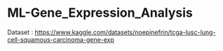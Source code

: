 # ML-Gene_Expression_Analysis

Dataset : https://www.kaggle.com/datasets/noepinefrin/tcga-lusc-lung-cell-squamous-carcinoma-gene-exp
